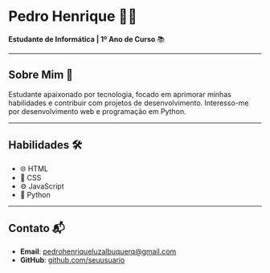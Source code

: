 # Pedro Henrique 👨‍💻

**Estudante de Informática | 1º Ano de Curso** 📚

---

## Sobre Mim 🚀

Estudante apaixonado por tecnologia, focado em aprimorar minhas habilidades e contribuir com projetos de desenvolvimento. Interesso-me por desenvolvimento web e programação em Python.

---

## Habilidades 🛠️

- 🌐 HTML
- 🎨 CSS
- ⚙️ JavaScript
- 🐍 Python

---

## Contato 📬

- **Email**: pedrohenriqueluzalbuquerq@gmail.com
- **GitHub**: [github.com/seuusuario](https://github.com/pedrohenrique-py)
